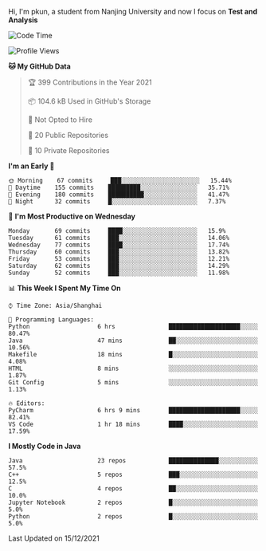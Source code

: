Hi, I'm pkun, a student from Nanjing University and now I focus on **Test and Analysis**

<!--START_SECTION:waka-->
![Code Time](http://img.shields.io/badge/Code%20Time-1%2C008%20hrs%2041%20mins-blue)

![Profile Views](http://img.shields.io/badge/Profile%20Views-68-blue)

**🐱 My GitHub Data** 

> 🏆 399 Contributions in the Year 2021
 > 
> 📦 104.6 kB Used in GitHub's Storage 
 > 
> 🚫 Not Opted to Hire
 > 
> 📜 20 Public Repositories 
 > 
> 🔑 10 Private Repositories  
 > 
**I'm an Early 🐤** 

```text
🌞 Morning    67 commits     ███░░░░░░░░░░░░░░░░░░░░░░   15.44% 
🌆 Daytime    155 commits    █████████░░░░░░░░░░░░░░░░   35.71% 
🌃 Evening    180 commits    ██████████░░░░░░░░░░░░░░░   41.47% 
🌙 Night      32 commits     █░░░░░░░░░░░░░░░░░░░░░░░░   7.37%

```
📅 **I'm Most Productive on Wednesday** 

```text
Monday       69 commits     ████░░░░░░░░░░░░░░░░░░░░░   15.9% 
Tuesday      61 commits     ███░░░░░░░░░░░░░░░░░░░░░░   14.06% 
Wednesday    77 commits     ████░░░░░░░░░░░░░░░░░░░░░   17.74% 
Thursday     60 commits     ███░░░░░░░░░░░░░░░░░░░░░░   13.82% 
Friday       53 commits     ███░░░░░░░░░░░░░░░░░░░░░░   12.21% 
Saturday     62 commits     ███░░░░░░░░░░░░░░░░░░░░░░   14.29% 
Sunday       52 commits     ███░░░░░░░░░░░░░░░░░░░░░░   11.98%

```


📊 **This Week I Spent My Time On** 

```text
⌚︎ Time Zone: Asia/Shanghai

💬 Programming Languages: 
Python                   6 hrs               ████████████████████░░░░░   80.47% 
Java                     47 mins             ██░░░░░░░░░░░░░░░░░░░░░░░   10.56% 
Makefile                 18 mins             █░░░░░░░░░░░░░░░░░░░░░░░░   4.08% 
HTML                     8 mins              ░░░░░░░░░░░░░░░░░░░░░░░░░   1.87% 
Git Config               5 mins              ░░░░░░░░░░░░░░░░░░░░░░░░░   1.13%

🔥 Editors: 
PyCharm                  6 hrs 9 mins        ████████████████████░░░░░   82.41% 
VS Code                  1 hr 18 mins        ████░░░░░░░░░░░░░░░░░░░░░   17.59%

```

**I Mostly Code in Java** 

```text
Java                     23 repos            ██████████████░░░░░░░░░░░   57.5% 
C++                      5 repos             ███░░░░░░░░░░░░░░░░░░░░░░   12.5% 
C                        4 repos             ██░░░░░░░░░░░░░░░░░░░░░░░   10.0% 
Jupyter Notebook         2 repos             █░░░░░░░░░░░░░░░░░░░░░░░░   5.0% 
Python                   2 repos             █░░░░░░░░░░░░░░░░░░░░░░░░   5.0%

```



 Last Updated on 15/12/2021
<!--END_SECTION:waka-->
